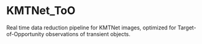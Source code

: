 # KMTNet_ToO
Real time data reduction pipeline for KMTNet images, optimized for Target-of-Opportunity observations of transient objects. 
